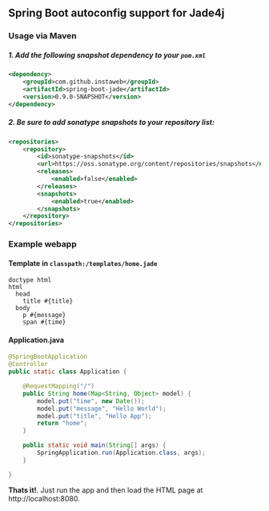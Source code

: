 ## Spring Boot autoconfig support for Jade4j

### Usage via Maven 
##### 1. Add the following snapshot dependency to your `pom.xml`
```xml
<dependency>
	<groupId>com.github.instaweb</groupId>
	<artifactId>spring-boot-jade</artifactId>
	<version>0.9.0-SNAPSHOT</version>
</dependency>
```
##### 2. Be sure to add sonatype snapshots to your repository list:
```xml
<repositories>
	<repository>
		<id>sonatype-snapshots</id>
		<url>https://oss.sonatype.org/content/repositories/snapshots</url>
		<releases>
			<enabled>false</enabled>
		</releases>
		<snapshots>
			<enabled>true</enabled>
		</snapshots>
	</repository>
</repositories>
```



### Example webapp
#### Template in `classpath:/templates/home.jade`

```jade
doctype html
html
  head
    title #{title}
  body
    p #{message}
    span #{time}
```

#### Application.java

```java
@SpringBootApplication
@Controller
public static class Application {

	@RequestMapping("/")
	public String home(Map<String, Object> model) {
		model.put("time", new Date());
		model.put("message", "Hello World");
		model.put("title", "Hello App");
		return "home";
	}

	public static void main(String[] args) {
		SpringApplication.run(Application.class, args);
	}

}
```

**Thats it!**. Just run the app and then load the HTML page at http://localhost:8080.


